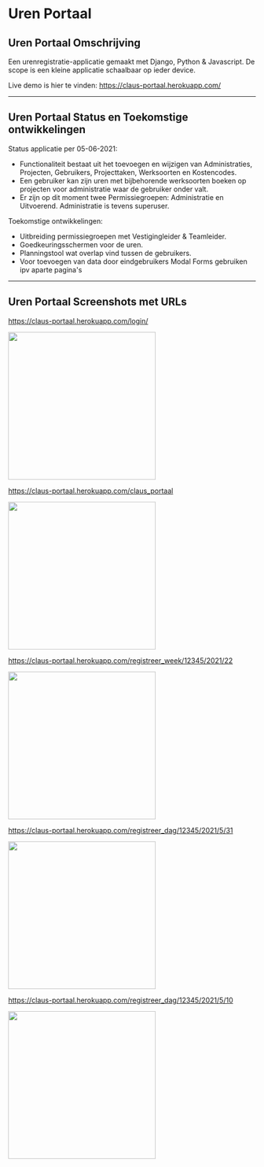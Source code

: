 # Uren Portaal

## Uren Portaal Omschrijving
Een urenregistratie-applicatie gemaakt met Django, Python & Javascript.
De scope is een kleine applicatie schaalbaar op ieder device. 

Live demo is hier te vinden:
https://claus-portaal.herokuapp.com/

- - -
## Uren Portaal Status en Toekomstige ontwikkelingen

Status applicatie per 05-06-2021:
- Functionaliteit bestaat uit het toevoegen en wijzigen van  Administraties, Projecten, Gebruikers, Projecttaken, Werksoorten en Kostencodes.
- Een gebruiker kan zijn uren met bijbehorende werksoorten boeken op projecten voor administratie waar de gebruiker onder valt.
- Er zijn op dit moment twee Permissiegroepen: Administratie en Uitvoerend. Administratie is tevens superuser.

Toekomstige ontwikkelingen:
- Uitbreiding permissiegroepen met Vestigingleider & Teamleider.
- Goedkeuringsschermen voor de uren.
- Planningstool wat overlap vind tussen de gebruikers.
- Voor toevoegen van data door eindgebruikers Modal Forms gebruiken ipv aparte pagina's


- - -
## Uren Portaal Screenshots met URLs


https://claus-portaal.herokuapp.com/login/

<img src="https://github.com/C-Claus/_claus_portaal/blob/master/claus-portaal.herokuapp.com_login_(iPhone%206_7_8).png" width="300">



https://claus-portaal.herokuapp.com/claus_portaal

<img src="https://github.com/C-Claus/_claus_portaal/blob/master/claus-portaal.herokuapp.com_claus_portaal(iPhone%206_7_8)%20(1).png" width="300">



https://claus-portaal.herokuapp.com/registreer_week/12345/2021/22

<img src="https://github.com/C-Claus/_claus_portaal/blob/master/claus-portaal.herokuapp.com_registreer_vandaag_12345_2021_22(iPhone%206_7_8).png" width="300">




https://claus-portaal.herokuapp.com/registreer_dag/12345/2021/5/31

<img src="https://github.com/C-Claus/_claus_portaal/blob/master/claus-portaal.herokuapp.com_registreer_week_12345_2021_22(iPhone%206_7_8).png" width="300">




https://claus-portaal.herokuapp.com/registreer_dag/12345/2021/5/10

<img src="https://github.com/C-Claus/_claus_portaal/blob/master/claus-portaal.herokuapp.com_registreer_dag_12345_2021_5_31(iPhone%206_7_8).png" width="300">





